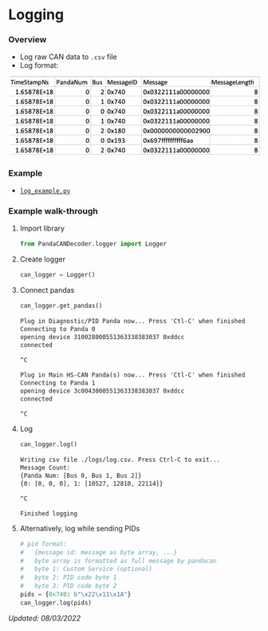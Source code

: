 # Logging

### Overview

- Log raw CAN data to `.csv` file
- Log format:

![csv format](./images/csv_format.png)

### Example
- [`log_example.py`](./examples/log_example.py)

### Example walk-through

1. Import library

    ```python
    from PandaCANDecoder.logger import Logger
    ```

2. Create logger
    ```python
    can_logger = Logger()
    ```

3. Connect pandas
    ```python
    can_logger.get_pandas()
    ```
    ```
    Plug in Diagnostic/PID Panda now... Press 'Ctl-C' when finished
    Connecting to Panda 0
    opening device 310028000551363338383037 0xddcc
    connected
    ```
    ```
    ^C
    ```
    ```
    Plug in Main HS-CAN Panda(s) now... Press 'Ctl-C' when finished
    Connecting to Panda 1
    opening device 3c0043000551363338383037 0xddcc
    connected
    ```
    ```
    ^C
    ```

4. Log
    ```python
    can_logger.log()
    ```
    ```
    Writing csv file ./logs/log.csv. Press Ctrl-C to exit...
    Message Count:
    {Panda Num: [Bus 0, Bus 1, Bus 2]}
    {0: [0, 0, 0], 1: [10527, 12810, 22114]}
    ```
    ```
    ^C
    ```
    ```
    Finished logging
    ```

5. Alternatively, log while sending PIDs
    ```python
    # pid format:
    #   {message id: message as byte array, ...}
    #   byte array is formatted as full message by pandacan
    #   byte 1: Custom Service (optional)
    #   byte 2: PID code byte 1
    #   byte 3: PID code byte 2
    pids = {0x740: b"\x22\x11\x1A"}
    can_logger.log(pids)
    ```

_Updated: 08/03/2022_
